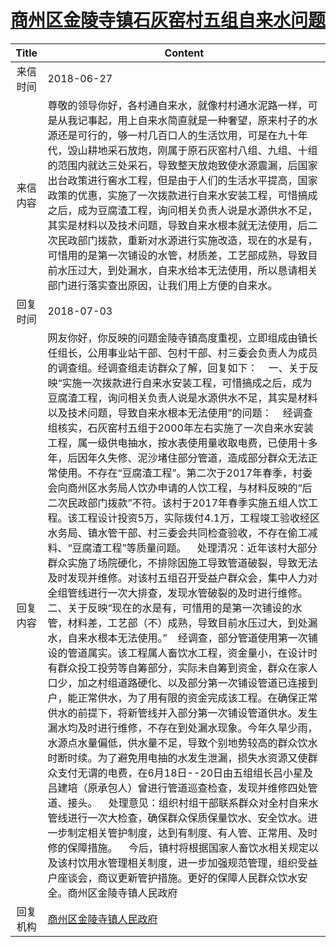 # <a href="http://www.shangluo.gov.cn/zmhd/ldxxxx.jsp?urltype=leadermail.LeaderMailContentUrl&wbtreeid=1112&leadermailid=4789">商州区金陵寺镇石灰窑村五组自来水问题</a>
| Title |                                                                                                                                                                                                                                                                                                                                                                                                                                                                                                                                      Content                                                                                                                                                                                                                                                                                                                                                                                                                                                                                                                                       |
|:-----:|------------------------------------------------------------------------------------------------------------------------------------------------------------------------------------------------------------------------------------------------------------------------------------------------------------------------------------------------------------------------------------------------------------------------------------------------------------------------------------------------------------------------------------------------------------------------------------------------------------------------------------------------------------------------------------------------------------------------------------------------------------------------------------------------------------------------------------------------------------------------------------------------------------------------------------------------------------------------------------------------------------------------------------------------------------------------------------|
| 来信时间  | 2018-06-27                                                                                                                                                                                                                                                                                                                                                                                                                                                                                                                                                                                                                                                                                                                                                                                                                                                                                                                                                                                                                                                                         |
| 来信内容  | 尊敬的领导你好，各村通自来水，就像村村通水泥路一样，可是从我记事起，用上自来水简直就是一种奢望，原来村子的水源还是可行的，够一村几百口人的生活饮用，可是在九十年代，毁山耕地采石放炮，刚属于原石灰窑村八组、九组、十组的范围内就达三处采石，导致整天放炮致使水源震漏，后国家出台政策进行窖水工程，但是由于人们的生活水平提高，国家政策的优惠，实施了一次拨款进行自来水安装工程，可惜搞成之后，成为豆腐渣工程，询问相关负责人说是水源供水不足，其实是材料以及技术问题，导致自来水根本就无法使用，后二次民政部门拨款，重新对水源进行实施改造，现在的水是有，可惜用的是第一次铺设的水管，材质差，工艺部成熟，导致目前水压过大，到处漏水，自来水给本无法使用，所以恳请相关部门进行落实查出原因，让我们用上方便的自来水。                                                                                                                                                                                                                                                                                                                                                                                                                                                                                                                                                                                                                                                                                                                         |
| 回复时间  | 2018-07-03                                                                                                                                                                                                                                                                                                                                                                                                                                                                                                                                                                                                                                                                                                                                                                                                                                                                                                                                                                                                                                                                         |
| 回复内容  | 网友你好，你反映的问题金陵寺镇高度重视，立即组成由镇长任组长，公用事业站干部、包村干部、村三委会负责人为成员的调查组。经调查组走访群众了解，回复如下：    一、关于反映“实施一次拨款进行自来水安装工程，可惜搞成之后，成为豆腐渣工程，询问相关负责人说是水源供水不足，其实是材料以及技术问题，导致自来水根本无法使用”的问题：    经调查组核实，石灰窑村五组于2000年左右实施了一次自来水安装工程，属一级供电抽水，按水表使用量收取电费，已使用十多年，后因年久失修、泥沙堵住部分管道，造成部分群众无法正常使用。不存在“豆腐渣工程”。第二次于2017年春季，村委会向商州区水务局人饮办申请的人饮工程，与材料反映的“后二次民政部门拨款”不符。该村于2017年春季实施五组人饮工程。该工程设计投资5万，实际拨付4.1万，工程竣工验收经区水务局、镇水管干部、村三委会共同检查验收，不存在偷工减料、“豆腐渣工程”等质量问题。    处理清况：近年该村大部分群众实施了场院硬化，不排除因施工导致管道破裂，导致无法及时发现并维修。对该村五组召开受益户群众会，集中人力对全组管线进行一次大排查，发现水管破裂的及时进行维修。    二、关于反映“现在的水是有，可惜用的是第一次铺设的水管，材料差，工艺部（不）成熟，导致目前水压过大，到处漏水，自来水根本无法使用。”    经调查，部分管道使用第一次铺设的管道属实。该工程属人畜饮水工程，资金量小，在设计时有群众投工投劳等自筹部分，实际未自筹到资金，群众在家人口少，加之村组道路硬化、以及部分第一次铺设管道已连接到户，能正常供水，为了用有限的资金完成该工程。在确保正常供水的前提下，将新管线并入部分第一次铺设管道供水。发生漏水均及时进行维修，不存在到处漏水现象。今年久旱少雨，水源点水量偏低，供水量不足，导致个别地势较高的群众饮水时断时续。为了避免用电抽的水发生泄漏，损失水资源又使群众支付无谓的电费，在6月18日--20日由五组组长吕小星及吕建培（原承包人）曾进行管道巡查检查，发现并维修四处管道、接头。    处理意见：组织村组干部联系群众对全村自来水管线进行一次大检查，确保群众保质保量饮水、安全饮水。进一步制定相关管护制度，达到有制度、有人管、正常用、及时修的保障措施。    今后，镇村将根据国家人畜饮水相关规定以及该村饮用水管理相关制度，进一步加强规范管理，组织受益户座谈会，商议更新管护措施。更好的保障人民群众饮水安全。商州区金陵寺镇人民政府 |
| 回复机构  | <a href="../../categories/agencies/商州区金陵寺镇人民政府.md">商州区金陵寺镇人民政府</a>                                                                                                                                                                                                                                                                                                                                                                                                                                                                                                                                                                                                                                                                                                                                                                                                                                                                                                                                                                                                                   |